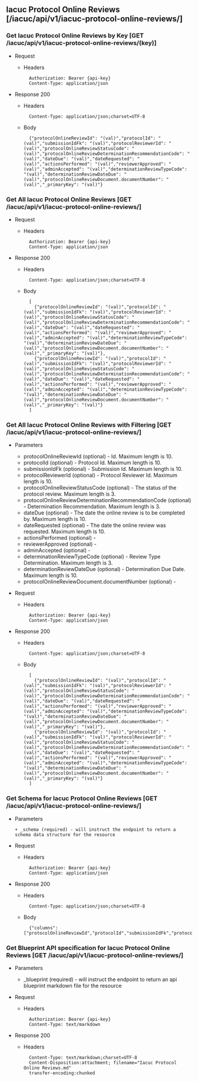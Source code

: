 ## Iacuc Protocol Online Reviews [/iacuc/api/v1/iacuc-protocol-online-reviews/]

### Get Iacuc Protocol Online Reviews by Key [GET /iacuc/api/v1/iacuc-protocol-online-reviews/(key)]
	 
+ Request

    + Headers

            Authorization: Bearer {api-key}
            Content-Type: application/json

+ Response 200
    + Headers

            Content-Type: application/json;charset=UTF-8

    + Body
    
            {"protocolOnlineReviewId": "(val)","protocolId": "(val)","submissionIdFk": "(val)","protocolReviewerId": "(val)","protocolOnlineReviewStatusCode": "(val)","protocolOnlineReviewDeterminationRecommendationCode": "(val)","dateDue": "(val)","dateRequested": "(val)","actionsPerformed": "(val)","reviewerApproved": "(val)","adminAccepted": "(val)","determinationReviewTypeCode": "(val)","determinationReviewDateDue": "(val)","protocolOnlineReviewDocument.documentNumber": "(val)","_primaryKey": "(val)"}

### Get All Iacuc Protocol Online Reviews [GET /iacuc/api/v1/iacuc-protocol-online-reviews/]
	 
+ Request

    + Headers

            Authorization: Bearer {api-key}
            Content-Type: application/json

+ Response 200
    + Headers

            Content-Type: application/json;charset=UTF-8

    + Body
    
            [
              {"protocolOnlineReviewId": "(val)","protocolId": "(val)","submissionIdFk": "(val)","protocolReviewerId": "(val)","protocolOnlineReviewStatusCode": "(val)","protocolOnlineReviewDeterminationRecommendationCode": "(val)","dateDue": "(val)","dateRequested": "(val)","actionsPerformed": "(val)","reviewerApproved": "(val)","adminAccepted": "(val)","determinationReviewTypeCode": "(val)","determinationReviewDateDue": "(val)","protocolOnlineReviewDocument.documentNumber": "(val)","_primaryKey": "(val)"},
              {"protocolOnlineReviewId": "(val)","protocolId": "(val)","submissionIdFk": "(val)","protocolReviewerId": "(val)","protocolOnlineReviewStatusCode": "(val)","protocolOnlineReviewDeterminationRecommendationCode": "(val)","dateDue": "(val)","dateRequested": "(val)","actionsPerformed": "(val)","reviewerApproved": "(val)","adminAccepted": "(val)","determinationReviewTypeCode": "(val)","determinationReviewDateDue": "(val)","protocolOnlineReviewDocument.documentNumber": "(val)","_primaryKey": "(val)"}
            ]

### Get All Iacuc Protocol Online Reviews with Filtering [GET /iacuc/api/v1/iacuc-protocol-online-reviews/]
    
+ Parameters

    + protocolOnlineReviewId (optional) - Id. Maximum length is 10.
    + protocolId (optional) - Protocol Id. Maximum length is 10.
    + submissionIdFk (optional) - Submission Id. Maximum length is 10.
    + protocolReviewerId (optional) - Protocol Reviewer Id. Maximum length is 10.
    + protocolOnlineReviewStatusCode (optional) - The status of the protocol review. Maximum length is 3.
    + protocolOnlineReviewDeterminationRecommendationCode (optional) - Determination Recommendation. Maximum length is 3.
    + dateDue (optional) - The date the online review is to be completed by. Maximum length is 10.
    + dateRequested (optional) - The date the online review was requested. Maximum length is 10.
    + actionsPerformed (optional) - 
    + reviewerApproved (optional) - 
    + adminAccepted (optional) - 
    + determinationReviewTypeCode (optional) - Review Type Determination. Maximum length is 3.
    + determinationReviewDateDue (optional) - Determination Due Date. Maximum length is 10.
    + protocolOnlineReviewDocument.documentNumber (optional) - 

            
+ Request

    + Headers

            Authorization: Bearer {api-key}
            Content-Type: application/json 

+ Response 200
    + Headers

            Content-Type: application/json;charset=UTF-8

    + Body
    
            [
              {"protocolOnlineReviewId": "(val)","protocolId": "(val)","submissionIdFk": "(val)","protocolReviewerId": "(val)","protocolOnlineReviewStatusCode": "(val)","protocolOnlineReviewDeterminationRecommendationCode": "(val)","dateDue": "(val)","dateRequested": "(val)","actionsPerformed": "(val)","reviewerApproved": "(val)","adminAccepted": "(val)","determinationReviewTypeCode": "(val)","determinationReviewDateDue": "(val)","protocolOnlineReviewDocument.documentNumber": "(val)","_primaryKey": "(val)"},
              {"protocolOnlineReviewId": "(val)","protocolId": "(val)","submissionIdFk": "(val)","protocolReviewerId": "(val)","protocolOnlineReviewStatusCode": "(val)","protocolOnlineReviewDeterminationRecommendationCode": "(val)","dateDue": "(val)","dateRequested": "(val)","actionsPerformed": "(val)","reviewerApproved": "(val)","adminAccepted": "(val)","determinationReviewTypeCode": "(val)","determinationReviewDateDue": "(val)","protocolOnlineReviewDocument.documentNumber": "(val)","_primaryKey": "(val)"}
            ]
			
### Get Schema for Iacuc Protocol Online Reviews [GET /iacuc/api/v1/iacuc-protocol-online-reviews/]
	                                          
+ Parameters

      + _schema (required) - will instruct the endpoint to return a schema data structure for the resource
      
+ Request

    + Headers

            Authorization: Bearer {api-key}
            Content-Type: application/json

+ Response 200
    + Headers

            Content-Type: application/json;charset=UTF-8

    + Body
    
            {"columns":["protocolOnlineReviewId","protocolId","submissionIdFk","protocolReviewerId","protocolOnlineReviewStatusCode","protocolOnlineReviewDeterminationRecommendationCode","dateDue","dateRequested","actionsPerformed","reviewerApproved","adminAccepted","determinationReviewTypeCode","determinationReviewDateDue","protocolOnlineReviewDocument.documentNumber"],"primaryKey":"protocolOnlineReviewId"}
		
### Get Blueprint API specification for Iacuc Protocol Online Reviews [GET /iacuc/api/v1/iacuc-protocol-online-reviews/]
	 
+ Parameters

     + _blueprint (required) - will instruct the endpoint to return an api blueprint markdown file for the resource
                 
+ Request

    + Headers

            Authorization: Bearer {api-key}
            Content-Type: text/markdown

+ Response 200
    + Headers

            Content-Type: text/markdown;charset=UTF-8
            Content-Disposition:attachment; filename="Iacuc Protocol Online Reviews.md"
            transfer-encoding:chunked
